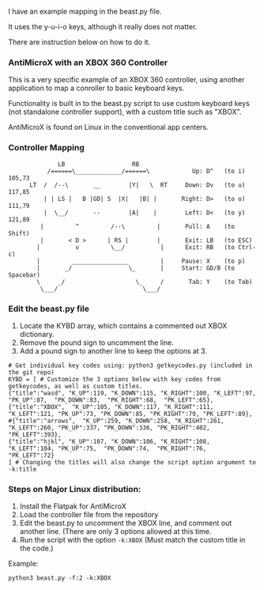 I have an example mapping in the beast.py file.

It uses the y-u-i-o keys, although it really does not matter.

There are instruction below on how to do it.

### **AntiMicroX** with an **XBOX 360** Controller

This is a very specific example of an XBOX 360 controller, using another application to map a conroller to basic keyboard keys.

Functionality is built in to the beast.py script to use custom keyboard keys (not standalone controller support), with a custom title such as "XBOX".

AntiMicroX is found on Linux in the conventional app centers.


### Controller Mapping

```       
              LB                   RB         
           /======\_____________/======\            Up: D^   (to i) 105,73
      LT  /  /--\       __        |Y|   \  RT     Down: Dv   (to u) 117,85
          | | LS |   B |GD| S  |X|   |B| |       Right: D>   (to o) 111,79
          |  \__/       --        |A|    |        Left: D<   (to y) 121,89
         |         ^         /--\         |       Pull: A    (to Shift)
         |       < D >      | RS |        |       Exit: LB   (to ESC)
        |          v         \__/          |      Exit: RB   (to Ctrl-c)
        |         ________________         |     Pause: X    (to p)
        |       _/                \_       |     Start: GD/B (to Spacebar)
        \     _/                    \_     /       Tab: Y    (to Tab)
         \___/                        \___/
```
### Edit the beast.py file

1. Locate the KYBD array, which contains a commented out XBOX dictionary.
2. Remove the pound sign to uncomment the line.
3. Add a pound sign to another line to keep the options at 3.

```
# Get individual key codes using: python3 getkeycodes.py (included in the git repo)
KYBD = [ # Customize the 3 options below with key codes from getkeycodes, as well as custom titles.
{"title":"wasd", "K_UP":119, "K_DOWN":115, "K_RIGHT":100, "K_LEFT":97,  "PK_UP":87,  "PK_DOWN":83,  "PK_RIGHT":68,  "PK_LEFT":65},
{"title":"XBOX",  "K_UP":105, "K_DOWN":117, "K_RIGHT":111, "K_LEFT":121, "PK_UP":73, "PK_DOWN":85, "PK_RIGHT":79, "PK_LEFT":89},
#{"title":"arrows",  "K_UP":259, "K_DOWN":258, "K_RIGHT":261, "K_LEFT":260, "PK_UP":337, "PK_DOWN":336, "PK_RIGHT":402, "PK_LEFT":393},
{"title":"hjkl", "K_UP":107, "K_DOWN":106, "K_RIGHT":108, "K_LEFT":104, "PK_UP":75,  "PK_DOWN":74,  "PK_RIGHT":76,  "PK_LEFT":72}
] # Changing the titles will also change the script option argument to -k:title
```


### Steps on Major Linux distribution:

1. Install the Flatpak for AntiMicroX
2. Load the controller file from the repository
3. Edit the beast.py to uncomment the XBOX line, and comment out another line. (There are only 3 options allowed at this time.
4. Run the script with the option `-k:XBOX` (Must match the custom title in the code.)

Example:
```
python3 beast.py -f:2 -k:XBOX
```
